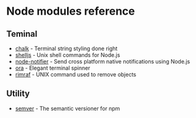 # Node modules reference

## Teminal

- [chalk](https://github.com/chalk/chalk) - Terminal string styling done right
- [shelljs](https://github.com/shelljs/shelljs) - Unix shell commands for Node.js
- [node-notifier](https://github.com/mikaelbr/node-notifier) - Send cross platform native notifications using Node.js
- [ora](https://github.com/sindresorhus/ora) - Elegant terminal spinner
- [rimraf](https://github.com/isaacs/rimraf) - UNIX command used to remove objects

## Utility

- [semver](https://github.com/npm/node-semver) - The semantic versioner for npm

